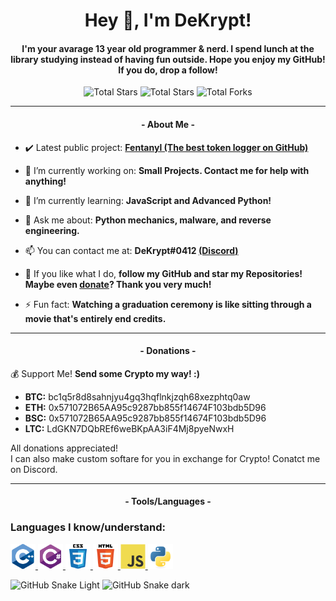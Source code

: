 <h1 align="center">Hey 👋, I'm DeKrypt!</h1>
<h4 align="center">I'm your avarage 13 year old programmer & nerd. I spend lunch at the library studying instead of having fun outside. Hope you enjoy my GitHub! If you do, drop a follow!</h3>

<p align="center">
<img src="https://komarev.com/ghpvc/?username=dekrypted&label=Total%20Views&color=b700bf&style=flat" alt="Total Stars" />
<img src="https://img.shields.io/badge/dynamic/json?&label=Total%20Stars&color=ff0000&style=flat&style=for-the-badge&query=%24.stars&url=https://api.github-star-counter.workers.dev/user/dekrypted" alt="Total Stars" ></a>
<img src="https://img.shields.io/badge/dynamic/json?&label=Total%20Forks&color=ff7700&style=flat&style=for-the-badge&query=%24.forks&url=https://api.github-star-counter.workers.dev/user/dekrypted" alt="Total Forks"></a> </p>

---

<h4 align="center">- About Me - </h3>

- ✔️ Latest public project: **[Fentanyl (The best token logger on GitHub)](https://github.com/dekrypted/Fentanyl)**

- 🔭 I’m currently working on: **Small Projects. Contact me for help with anything!**

- 🌱 I’m currently learning: **JavaScript and Advanced Python!**

- 💬 Ask me about: **Python mechanics, malware, and reverse engineering.**

- 📫 You can contact me at: **DeKrypt#0412 [(Discord)](https://discord.com/users/996487055284654120)**

- 🌟 If you like what I do, **follow my GitHub and star my Repositories! Maybe even [donate](#--donations--)? Thank you very much!**

- ⚡ Fun fact: **Watching a graduation ceremony is like sitting through a movie that's entirely end credits.**

---

<h4 align="center">- Donations -</h3>

💰 Support Me! **Send some Crypto my way! :)**
- **BTC:** bc1q5r8d8sahnjyu4gq3hqflnkjzqh68xezphtq0aw <br>
- **ETH:** 0x571072B65AA95c9287bb855f14674F103bdb5D96 <br>
- **BSC:** 0x571072B65AA95c9287bb855f14674F103bdb5D96 <br>
- **LTC:** LdGKN7DQbREf6weBKpAA3iF4Mj8pyeNwxH <br>
 
All donations appreciated! <br>
I can also make custom softare for you in exchange for Crypto! Conatct me on Discord.

---

<h4 align="center">- Tools/Languages -</h3>

<h3 align="left">Languages I know/understand:</h3>
<p align="left"> <a href="https://www.w3schools.com/cpp/" target="_blank" rel="noreferrer"> <img src="https://raw.githubusercontent.com/devicons/devicon/master/icons/cplusplus/cplusplus-original.svg" alt="cplusplus" width="40" height="40"/> </a> <a href="https://www.w3schools.com/cs/" target="_blank" rel="noreferrer"> <img src="https://raw.githubusercontent.com/devicons/devicon/master/icons/csharp/csharp-original.svg" alt="csharp" width="40" height="40"/> </a> <a href="https://www.w3schools.com/css/" target="_blank" rel="noreferrer"> <img src="https://raw.githubusercontent.com/devicons/devicon/master/icons/css3/css3-original-wordmark.svg" alt="css3" width="40" height="40"/> </a> <a href="https://www.w3.org/html/" target="_blank" rel="noreferrer"> <img src="https://raw.githubusercontent.com/devicons/devicon/master/icons/html5/html5-original-wordmark.svg" alt="html5" width="40" height="40"/> </a> <a href="https://developer.mozilla.org/en-US/docs/Web/JavaScript" target="_blank" rel="noreferrer"> <img src="https://raw.githubusercontent.com/devicons/devicon/master/icons/javascript/javascript-original.svg" alt="javascript" width="40" height="40"/> </a> <a href="https://www.python.org" target="_blank" rel="noreferrer"> <img src="https://raw.githubusercontent.com/devicons/devicon/master/icons/python/python-original.svg" alt="python" width="40" height="40"/> </a> </p>

![GitHub Snake Light](https://github.com/dekrypted/dekrypted/blob/output/github-contribution-grid-snake.svg#gh-light-mode-only)
![GitHub Snake dark](https://github.com/dekrypted/dekrypted/blob/output/github-contribution-grid-snake-dark.svg#gh-dark-mode-only)
